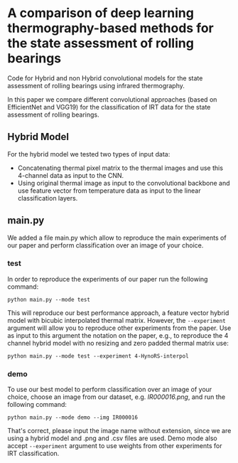 # A comparison of deep learning thermography-based methods for the state assessment of rolling bearings

Code for Hybrid and non Hybrid convolutional models for the state assessment of rolling bearings using infrared thermography.

In this paper we compare different convolutional approaches (based on EfficientNet and VGG19) for the classification of IRT data for the state assessment of rolling bearings.

## Hybrid Model

For the hybrid model we tested two types of input data:
- Concatenating thermal pixel matrix to the thermal images and use this 4-channel data as input to the CNN.
- Using original thermal image as input to the convolutional backbone and use feature vector from temperature data as input to the linear classification layers.

## main.py

We added a file main.py which allow to reproduce the main experiments of our paper and perform classification over an image of your choice.

### test
In order to reproduce the experiments of our paper run the following command:
```
python main.py --mode test

```
This will reproduce our best performance approach, a feature vector hybrid model with bicubic interpolated thermal matrix. However, the ```--experiment``` argument will allow you to reproduce other experiments from the paper. Use as input to this argument the notation on the paper, e.g., to reproduce the 4 channel hybrid model with no resizing and zero padded thermal matrix use:

```
python main.py --mode test --experiment 4-HynoRS-interpol
```

### demo

To use our best model to perform classification over an image of your choice, choose an image from our dataset, e.g. *IR000016.png*, and run the following command:

```
python main.py --mode demo --img IR000016
```
That's correct, please input the image name without extension, since we are using a hybrid model and .png and .csv files are used. Demo mode also accept ```--experiment``` argument to use weights from other experiments for IRT classification.
